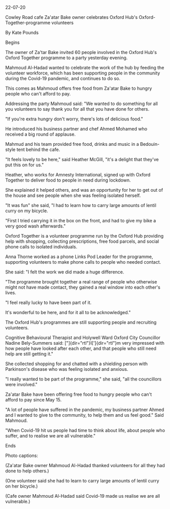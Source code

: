 22-07-20

Cowley Road cafe Za'atar Bake owner celebrates Oxford Hub's
Oxford-Together-programme volunteers

By Kate Pounds

Begins

The owner of Za'tar Bake invited 60 people involved in the Oxford Hub's
Oxford Together programme to a party yesterday evening.

Mahmoud Al-Hadad wanted to celebrate the work of the hub by feeding the
volunteer workforce, which has been supporting people in the community
during the Covid-19 pandemic, and continues to do so.

This comes as Mahmoud offers free food from Za'atar Bake to hungry
people who can't afford to pay.

Addressing the party Mahmoud said: "We wanted to do something for all
you volunteers to say thank you for all that you have done for others.

"If you're extra hungry don't worry, there's lots of delicious food."

He introduced his business partner and chef Ahmed Mohamed who received a
big round of applause.

Mahmud and his team provided free food, drinks and music in a
Bedouin-style tent behind the cafe.

"It feels lovely to be here," said Heather McGill, "it's a delight that
they've put this on for us."

Heather, who works for Amnesty International, signed up with Oxford
Together to deliver food to people in need during lockdown.

She explained it helped others, and was an opportunity for her to get
out of the house and see people when she was feeling isolated herself.

"It was fun" she said, "I had to learn how to carry large amounts of
lentil curry on my bicycle.

"First I tried carrying it in the box on the front, and had to give my
bike a very good wash afterwards."

Oxford Together is a volunteer programme run by the Oxford Hub providing
help with shopping, collecting prescriptions, free food parcels, and
social phone calls to isolated individuals.

Anna Thorne worked as a phone Links Pod Leader for the programme,
supporting volunteers to make phone calls to people who needed contact.

She said: "I felt the work we did made a huge difference.

"The programme brought together a real range of people who otherwise
might not have made contact, they gained a real window into each other's
lives.

"I feel really lucky to have been part of it.

It's wonderful to be here, and for it all to be acknowledged."

The Oxford Hub's programmes are still supporting people and recruiting
volunteers.

Cognitive Behavioural Therapist and Holywell Ward Oxford City Councillor
Nadine Bely-Summers said: ["]{dir="rtl"}I[']{dir="rtl"}m very impressed
with how people have looked after each other, and that people who still
need help are still getting it."

She collected shopping for and chatted with a shielding person with
Parkinson's disease who was feeling isolated and anxious.

"I really wanted to be part of the programme," she said, "all the
councillors were involved."

Za'atar Bake have been offering free food to hungry people who can't
afford to pay since May 15.

"A lot of people have suffered in the pandemic, my business partner
Ahmed and I wanted to give to the community, to help them and us feel
good." Said Mahmoud.

"When Covid-19 hit us people had time to think about life, about people
who suffer, and to realise we are all vulnerable."

Ends

Photo captions:

(Za'atar Bake owner Mahmoud Al-Hadad thanked volunteers for all they had
done to help others.)

(One volunteer said she had to learn to carry large amounts of lentil
curry on her bicycle.)

(Cafe owner Mahmoud Al-Hadad said Covid-19 made us realise we are all
vulnerable.)
